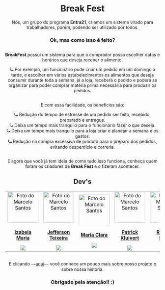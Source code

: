 <div align="center"><h1>Break Fest</h1>

Nós, um grupo do programa **Entra21**, criamos um sistema virado para trabalhadores, porém, podendo ser utilizado por todos.
  <h3>Ok, mas como isso é feito?</h3>

##

  <b>BreakFest</b> possui um sistema para que o comprador possa escolher datas e horários que deseja receber o alimento.<br>

<b>⤿</b> Por exemplo, um funcionário pode criar um pedido em um domingo a tarde, e escolher em vários estabelecimentos os alimentos que deseja consumir durante toda a semana, já a loja, receberá o pedido e podera se organizar para poder comprar matéria prima necessária para produzir os pedidos.

##

E com essa facilidade, os benefícios são:

  <b>⤿</b> Redução do tempo de estresse de um pedido ser feito, recebido, preparado e entregue.<br>
  <b>⤿</b> Deixa um tempo mais tranquilo para o funcionário fazer o que deseja.<br>
  <b>⤿</b> Deixa um tempo mais tranquilo para a loja criar e planejar a semana e os gastos.<br>
  <b>⤿</b> Redução na compra excessiva de produto para o preparo dos pedidos, evitando desperdício e correria.
  
  ##
  
  E agora que você já tem ideia de como tudo isso funciona, conheça quem foram os criadores de <b>Break Fest</b> e o fizeram acontecer.

<div align="center"><h2>Dev's</h2></div>
<table align="center">
  <tr>
    <td align="center">
      <a href="https://github.com/IzabelaSoares">
      <img src="https://avatars.githubusercontent.com/u/79815428?v=4" width="100px;" alt="Foto do Marcelo Santos"/>
        <sub>
          <h3>Izabela Maria</h3>
        </sub>
          <div align="center">
            <a href="https://www.linkedin.com/in/izabelasoares/" target="_blank"><img src="https://img.shields.io/badge/-LinkedIn-%230077B5?style=for-the-badge&logo=linkedin&logoColor=white" target="_blank"></a> 
          </div>
        </a>
      </td>
    <td align="center">
      <a href="https://github.com/JeffersonTeixeira21">
      <img src="https://projetobreakfest.carrd.co/assets/images/image03.jpg?v=f3642ba9" width="100px;" alt="Foto do Marcelo Santos"/>
        <sub>
          <h3>Jefferson Teixeira</h3>
        </sub>
          <div align="center">
            <a href="https://www.linkedin.com/in/jefferson-teixeira-2004/" target="_blank"><img src="https://img.shields.io/badge/-LinkedIn-%230077B5?style=for-the-badge&logo=linkedin&logoColor=white" target="_blank"></a> 
          </div>
        </a>
      </td>
    <td align="center">
      <a href="https://github.com/mariacperon">
      <img src="https://avatars.githubusercontent.com/u/85944665?v=4" width="100px;" alt="Foto do Marcelo Santos"/>
        <sub>
          <h3>Maria Clara</h3>
        </sub>
          <div align="center">
            <a href="https://www.linkedin.com/in/maria-clara-peron-851741201/" target="_blank"><img src="https://img.shields.io/badge/-LinkedIn-%230077B5?style=for-the-badge&logo=linkedin&logoColor=white" target="_blank"></a> 
          </div>
        </a>
      </td>
    <td align="center">
      <a href="https://github.com/Kluivertz">
      <img src="https://avatars.githubusercontent.com/u/88403050?v=4" width="100px;" alt="Foto do Marcelo Santos"/>
        <sub>
          <h3>Patrick Kluivert</h3>
        </sub>
          <div align="center">
            <a href="https://www.linkedin.com/in/patrick-kluivert-73b109213/" target="_blank"><img src="https://img.shields.io/badge/-LinkedIn-%230077B5?style=for-the-badge&logo=linkedin&logoColor=white" target="_blank"></a> 
          </div>
        </a>
      </td>
    <td align="center">
      <a href="https://github.com/RicardoNatal">
      <img src="https://avatars.githubusercontent.com/u/84487216?v=4" width="100px;" alt="Foto do Marcelo Santos"/>
        <sub>
          <h3>Ricardo Natal</h3>
        </sub>
          <div align="center">
            <a href="https://www.linkedin.com/in/ricardo-natal-schvambach-780986212/" target="_blank"><img src="https://img.shields.io/badge/-LinkedIn-%230077B5?style=for-the-badge&logo=linkedin&logoColor=white" target="_blank"></a> 
          </div>
        </a>
      </td>
    <td align="center">
      <a href="##">
      <img src="https://projetobreakfest.carrd.co/assets/images/image09.jpg?v=f3642ba9" width="100px;" alt="Foto do Marcelo Santos"/>
        <sub>
          <h3>Yan Fructuoso</h3>
        </sub>
          <div align="center">
            <a href="https://www.linkedin.com/in/yan-claus-fructuoso-b78b01211/" target="_blank"><img src="https://img.shields.io/badge/-LinkedIn-%230077B5?style=for-the-badge&logo=linkedin&logoColor=white" target="_blank"></a> 
          </div>
        </a>
      </td>
  </tr>
</table>
  
  ##
  
  E clicando ⤍<a href="https://projetobreakfest.carrd.co">aqui</a>⤌ você conhece um pouco mais sobre nosso projeto e sobre nossa história.
<h3>Obrigado pela atenção!! :)</h3>
  
